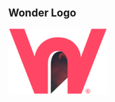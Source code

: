 ## Wonder Logo

<img src="https://github.com/inots/3DModeling/blob/main/WonderLogo/2020-08%20(1).png" width=200><br>
